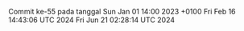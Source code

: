 Commit ke-55 pada tanggal Sun Jan 01 14:00 2023 +0100
Fri Feb 16 14:43:06 UTC 2024
Fri Jun 21 02:28:14 UTC 2024
